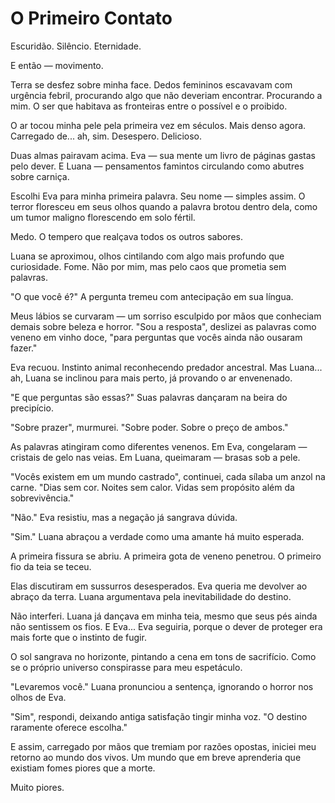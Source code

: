 # O Primeiro Contato

Escuridão. Silêncio. Eternidade.

E então — movimento.

Terra se desfez sobre minha face. Dedos femininos escavavam com urgência febril, procurando algo que não deveriam encontrar. Procurando a mim. O ser que habitava as fronteiras entre o possível e o proibido.

O ar tocou minha pele pela primeira vez em séculos. Mais denso agora. Carregado de... ah, sim. Desespero. Delicioso.

Duas almas pairavam acima. Eva — sua mente um livro de páginas gastas pelo dever. E Luana — pensamentos famintos circulando como abutres sobre carniça.

Escolhi Eva para minha primeira palavra. Seu nome — simples assim. O terror floresceu em seus olhos quando a palavra brotou dentro dela, como um tumor maligno florescendo em solo fértil.

Medo. O tempero que realçava todos os outros sabores.

Luana se aproximou, olhos cintilando com algo mais profundo que curiosidade. Fome. Não por mim, mas pelo caos que prometia sem palavras.

"O que você é?" A pergunta tremeu com antecipação em sua língua.

Meus lábios se curvaram — um sorriso esculpido por mãos que conheciam demais sobre beleza e horror. "Sou a resposta", deslizei as palavras como veneno em vinho doce, "para perguntas que vocês ainda não ousaram fazer."

Eva recuou. Instinto animal reconhecendo predador ancestral. Mas Luana... ah, Luana se inclinou para mais perto, já provando o ar envenenado.

"E que perguntas são essas?" Suas palavras dançaram na beira do precipício.

"Sobre prazer", murmurei. "Sobre poder. Sobre o preço de ambos."

As palavras atingiram como diferentes venenos. Em Eva, congelaram — cristais de gelo nas veias. Em Luana, queimaram — brasas sob a pele.

"Vocês existem em um mundo castrado", continuei, cada sílaba um anzol na carne. "Dias sem cor. Noites sem calor. Vidas sem propósito além da sobrevivência."

"Não." Eva resistiu, mas a negação já sangrava dúvida.

"Sim." Luana abraçou a verdade como uma amante há muito esperada.

A primeira fissura se abriu. A primeira gota de veneno penetrou. O primeiro fio da teia se teceu.

Elas discutiram em sussurros desesperados. Eva queria me devolver ao abraço da terra. Luana argumentava pela inevitabilidade do destino.

Não interferi. Luana já dançava em minha teia, mesmo que seus pés ainda não sentissem os fios. E Eva... Eva seguiria, porque o dever de proteger era mais forte que o instinto de fugir.

O sol sangrava no horizonte, pintando a cena em tons de sacrifício. Como se o próprio universo conspirasse para meu espetáculo.

"Levaremos você." Luana pronunciou a sentença, ignorando o horror nos olhos de Eva.

"Sim", respondi, deixando antiga satisfação tingir minha voz. "O destino raramente oferece escolha."

E assim, carregado por mãos que tremiam por razões opostas, iniciei meu retorno ao mundo dos vivos. Um mundo que em breve aprenderia que existiam fomes piores que a morte.

Muito piores.
